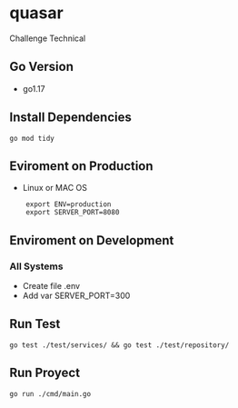 # quasar
Challenge Technical

## Go Version
  - go1.17

## Install Dependencies
  ``` go mod tidy ```

## Eviroment on Production
  - Linux or MAC OS
  ``` 
      export ENV=production
      export SERVER_PORT=8080 
   ```
## Enviroment on Development
  ### All Systems
  - Create file .env
  - Add var SERVER_PORT=300

## Run Test
  ``` go test ./test/services/ && go test ./test/repository/ ```
  
## Run Proyect
  ``` go run ./cmd/main.go ```
  
